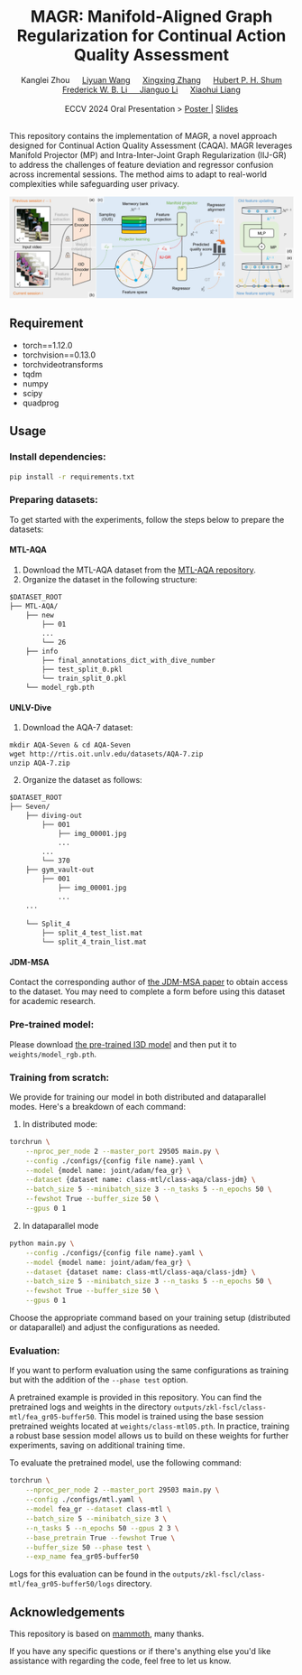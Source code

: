 <div align="center">
  <div>
    <h1>
        MAGR: Manifold-Aligned Graph Regularization for Continual Action Quality Assessment
    </h1>
  </div>
  <div>
      Kanglei Zhou &emsp; 
      <a href='https://lywang3081.github.io/'>Liyuan Wang</a>  &emsp; 
      <a href='https://indussky8.github.io/'>Xingxing Zhang</a> &emsp; 
      <a href='http://hubertshum.com/'>Hubert P. H. Shum</a> <br/>
      <a href='https://frederickli.webspace.durham.ac.uk/'>Frederick W. B. Li &emsp; 
      <a href='https://baike.baidu.com/item/%E6%9D%8E%E5%BB%BA%E5%9B%BD/62860598?fr=ge_ala'>Jianguo Li</a>  &emsp; 
      <a href='https://orcid.org/0000-0001-6351-2538'>Xiaohui Liang</a>
  </div>
  <br/>
  <div>
  ECCV 2024 Oral Presentation > 
  <a href='./supp/MAGR-poster.pdf'> Poster </a> |
  <a href='./supp/MAGR-slides.pdf'> Slides </a>
  </div>
  <br/>
</div>

This repository contains the implementation of MAGR, a novel approach designed for Continual Action Quality Assessment (CAQA). MAGR leverages Manifold Projector (MP) and Intra-Inter-Joint Graph Regularization (IIJ-GR) to address the challenges of feature deviation and regressor confusion across incremental sessions. The method aims to adapt to real-world complexities while safeguarding user privacy.

![](framework.jpg)




## Requirement

- torch==1.12.0 
- torchvision==0.13.0
- torchvideotransforms 
- tqdm  
- numpy  
- scipy  
- quadprog

## Usage

### Install dependencies:

```bash
pip install -r requirements.txt
```

### Preparing datasets:

To get started with the experiments, follow the steps below to prepare the datasets:

#### MTL-AQA
1. Download the MTL-AQA dataset from the [MTL-AQA repository](https://github.com/ParitoshParmar/MTL-AQA).
2. Organize the dataset in the following structure:

```
$DATASET_ROOT
├── MTL-AQA/
    ├── new
        ├── 01
        ...
        └── 26
    ├── info
        ├── final_annotations_dict_with_dive_number
        ├── test_split_0.pkl
        └── train_split_0.pkl
    └── model_rgb.pth
```

#### UNLV-Dive

1. Download the AQA-7 dataset:

```
mkdir AQA-Seven & cd AQA-Seven
wget http://rtis.oit.unlv.edu/datasets/AQA-7.zip
unzip AQA-7.zip
```

2. Organize the dataset as follows:

```
$DATASET_ROOT
├── Seven/
    ├── diving-out
        ├── 001
            ├── img_00001.jpg
            ...
        ...
        └── 370
    ├── gym_vault-out
        ├── 001
            ├── img_00001.jpg
            ...
    ...

    └── Split_4
        ├── split_4_test_list.mat
        └── split_4_train_list.mat
```
#### JDM-MSA

Contact the corresponding author of [the JDM-MSA paper](https://ieeexplore.ieee.org/document/10049714) to obtain access to the dataset. You may need to complete a form before using this dataset for academic research.


### Pre-trained model:

Please download [the pre-trained I3D model](https://github.com/hassony2/kinetics_i3d_pytorch/tree/master/model) and then put it to `weights/model_rgb.pth`.

### Training from scratch:

We provide for training our model in both distributed and dataparallel modes. Here's a breakdown of each command:

1. In distributed mode:

```bash
torchrun \
	--nproc_per_node 2 --master_port 29505 main.py \
	--config ./configs/{config file name}.yaml \
	--model {model name: joint/adam/fea_gr} \
	--dataset {dataset name: class-mtl/class-aqa/class-jdm} \
	--batch_size 5 --minibatch_size 3 --n_tasks 5 --n_epochs 50 \
    --fewshot True --buffer_size 50 \
    --gpus 0 1
```

2. In dataparallel mode

```bash
python main.py \
	--config ./configs/{config file name}.yaml \
	--model {model name: joint/adam/fea_gr} \
	--dataset {dataset name: class-mtl/class-aqa/class-jdm} \
	--batch_size 5 --minibatch_size 3 --n_tasks 5 --n_epochs 50 \
    --fewshot True --buffer_size 50 \
    --gpus 0 1
```

Choose the appropriate command based on your training setup (distributed or dataparallel) and adjust the configurations as needed.

### Evaluation:

If you want to perform evaluation using the same configurations as training but with the addition of the `--phase test` option.

A pretrained example is provided in this repository. You can find the pretrained logs and weights in the directory `outputs/zkl-fscl/class-mtl/fea_gr05-buffer50`. This model is trained using the base session pretrained weights located at `weights/class-mtl05.pth`. In practice, training a robust base session model allows us to build on these weights for further experiments, saving on additional training time.

To evaluate the pretrained model, use the following command:

```bash
torchrun \
	--nproc_per_node 2 --master_port 29503 main.py \
	--config ./configs/mtl.yaml \
	--model fea_gr --dataset class-mtl \
	--batch_size 5 --minibatch_size 3 \
	--n_tasks 5 --n_epochs 50 --gpus 2 3 \
	--base_pretrain True --fewshot True \
	--buffer_size 50 --phase test \
    --exp_name fea_gr05-buffer50
```

Logs for this evaluation can be found in the `outputs/zkl-fscl/class-mtl/fea_gr05-buffer50/logs` directory.

## Acknowledgements

This repository is based on [mammoth](https://github.com/aimagelab/mammoth), many thanks.

If you have any specific questions or if there's anything else you'd like assistance with regarding the code, feel free to let us know. 